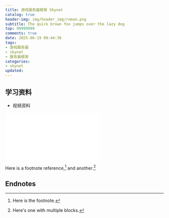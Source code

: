 ```yaml
---
title: 游戏服务器框架 Skynet
catalog: true
header-img: img/header_img/roman.png
subtitle: The quick brown fox jumps over the lazy dog
top: 99999999
comments: true
date: 2025-06-19 09:44:36
tags:
- 游戏服务器
- skynet
- 服务器框架
categories:
- skynet
updated:
---
```


## 学习资料

- 视频资料
<iframe src="//player.bilibili.com/player.html?isOutside=true&aid=316858747&bvid=BV1uP411t7vS&cid=1220994701&p=1&autoplay=0" scrolling="no" border="0" frameborder="no" framespacing="0" allowfullscreen="true"></iframe>

Here is a footnote reference,[^1] and another.[^longnote]

## Endnotes

[^1]: Here is the footnote.
[^longnote]: Here's one with multiple blocks.

[label]: <https://> "website title"
